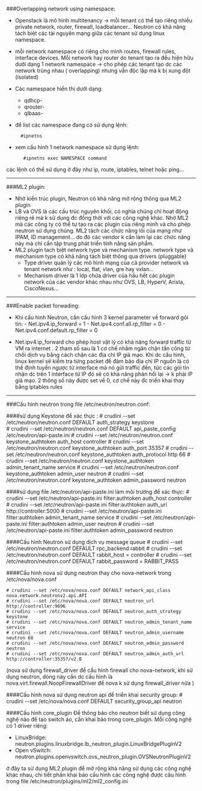 ###Overlapping network using namespace:
- Openstack là mô hình multitenancy -> mỗi tenant có thể tạo riêng nhiều private network, router, firewall, loadbalancer… Neutron có khả năng tách biệt các tài nguyên mạng giữa các tenant sử dụng linux namespace.
- mỗi network namespace có riêng cho mình routes, firewall rules, interface devices. Mỗi network hay router do tenant tạo ra đều hiện hữu dưới dạng 1 network namespace -> cho phép các tenant tạo dc các network trùng nhau ( overlapping) nhưng vẫn độc lập mà k bị xung đột (isolated)
- Các namespace hiển thị dưới dạng:
     - qdhcp- <network UUID>
     - qrouter- <router UUID>
     - qlbaas- <load balancer UUID>
- để list các namespace đang có sử dụng lệnh:

        #ipnetns

- xem cấu hình 1 network namespace sử dụng lệnh:
	
         #ipnetns exec NAMESPACE command

các lệnh có thể sử dụng ở đây như ip, route, iptables, telnet hoặc ping…

-------------------------------------

###ML2 plugin:

- Nhờ kiến trúc plugin, Neutron có khả năng mở rộng thông qua ML2 plugin
- LB và OVS là các cấu trúc nguyên khối, có nghĩa chúng chỉ hoạt động riêng rẽ mà k sử dụng đc đồng thời với các công nghệ khác. Nhờ ML2 mà các công ty có thể tự tạo ra các plugin của riêng mình và cho phép neutron sử dụng chúng. ML2 tách các chức năng lõi của mạng như IPAM, ID management… do đó các vendor k cần làm lại các chức năng này mà chỉ cần tập trung phát triển tính năng sản phẩm. 
- ML2 plugin tach biệt network type và mechanism type. network type và mechanism type có khả năng tách biệt thông qua drivers (pluggable)
     - Type driver quản lý các mô hình mạng của cả provider network và tenant network như : local, flat, vlan, gre hay vxlan…
     - Mechanism driver là 1 lớp chứa driver của hầu hết các plugin network của các vendor khác nhau như OVS, LB, HyperV, Arista, CiscoNexus…

---------------------------- 

###Enable packet forwading:

- Khi cấu hình Neutron, cần cấu hình 3 kernel parameter về forward gói tin:
      - Net.ipv4.ip_forward = 1
      - Net.ipv4.conf.all.rp_filter = 0
      - Net.ipv4.conf.default.rp_filter = 0

- Net.ipv4.ip_forward cho phép host vật lý có khả năng forward traffic từ VM ra internet . 2 tham số sau là 1 cơ chế  nhằm ngăn chặn tấn công từ chối dịch vụ bằng cách chặn các địa chỉ IP giả mạo. Khi dc cấu hình, linux kernel sẽ kiểm tra từng packet để đảm bảo địa chỉ IP nguồn là có thể định tuyến ngược từ interface mà nó gửi traffic đến, tức các gói tin nhận dc trên 1 interface từ IP đó sẽ có khả năng phản hồi lại -> k phải IP giả mạo.
2 thông số này được set về 0, cơ chế này đc triển khai thay bằng iptables rules

----------------

###Cấu hình neutron trong file /etc/neutron/neutron.conf:

####sử dụng Keystone để xác thực :
    # crudini --set /etc/neutron/neutron.conf DEFAULT auth_strategy keystone  
    # crudini --set /etc/neutron/neutron.conf DEFAULT api_paste_config /etc/neutron/api-paste.ini 
    # crudini --set /etc/neutron/neutron.conf keystone_authtoken auth_host controller 
    # crudini --set /etc/neutron/neutron.conf keystone_authtoken auth_port 35357 
    # crudini --set /etc/neutron/neutron.conf keystone_authtoken auth_protocol http 66 
    # crudini --set /etc/neutron/neutron.conf keystone_authtoken admin_tenant_name service 
    # crudini --set /etc/neutron/neutron.conf keystone_authtoken admin_user neutron
    # crudini --set /etc/neutron/neutron.conf keystone_authtoken admin_password neutron

####sử dụng file /etc/neutron/api-paste.ini làm môi trường để xác thực:
    # crudini --set /etc/neutron/api-paste.ini filter:authtoken auth_host controller 
    # crudini --set /etc/neutron/api-paste.ini filter:authtoken auth_uri http://controller:5000 
    # crudini --set /etc/neutron/api-paste.ini filter:authtoken admin_tenant_name service 
    # crudini --set /etc/neutron/api-paste.ini filter:authtoken admin_user neutron 
    # crudini --set /etc/neutron/api-paste.ini filter:authtoken admin_password neutron

####Cấu hình Neutron sử dụng dịch vụ message queue
    # crudini --set /etc/neutron/neutron.conf DEFAULT rpc_backend rabbit
    # crudini --set /etc/neutron/neutron.conf DEFAULT rabbit_host = controller
    # crudini --set /etc/neutron/neutron.conf DEFAULT rabbit_password = RABBIT_PASS

####Cấu hình nova sử dụng neutron thay cho nova-network trong /etc/nova/nova.conf

    # crudini --set /etc/nova/nova.conf DEFAULT network_api_class nova.network.neutronv2.api.API 
    # crudini --set /etc/nova/nova.conf DEFAULT neutron_url http://controller:9696
    # crudini --set /etc/nova/nova.conf DEFAULT neutron_auth_strategy keystone 
    # crudini --set /etc/nova/nova.conf DEFAULT neutron_admin_tenant_name service 
    # crudini --set /etc/nova/nova.conf DEFAULT neutron_admin_username neutron 68 
    # crudini --set /etc/nova/nova.conf DEFAULT neutron_admin_password neutron 
    # crudini --set /etc/nova/nova.conf DEFAULT neutron_admin_auth_url http://controller:35357/v2.0

(nova sử dụng firewall_driver để cấu hình firewall cho nova-network, khi sử dụng neutron, dòng này cần dc cấu hình là nova.virt.firewall.NoopFirewallDriver để nova k sử dụng firewall_driver nữa )

####Cấu hình nova sử dụng neutron api để triển khai security group:
    # crudini --set /etc/nova/nova.conf DEFAULT security_group_api neutron

####Cấu hình core_plugin
Để thông báo cho neutron biết sử dụng công nghệ nào để tạo switch ảo, cần khai báo trong core_plugin. Mỗi công nghệ có 1 driver riêng:

  - LinuxBridge: neutron.plugins.linuxbridge.lb_neutron_plugin.LinuxBridgePluginV2
  - Open vSwitch: neutron.plugins.openvswitch.ovs_neutron_plugin.OVSNeutronPluginV2

ở đây ta sử dụng ML2 plugin để mở rộng khả năng sử dụng các công nghệ khác nhau, chi tiết phần khai báo cấu hình các công nghệ được cấu hình trong file /etc/neutron/plugins/ml2/ml2_config.ini

